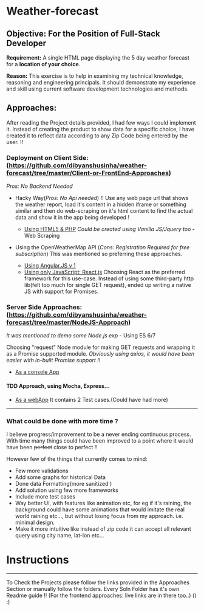 # Weather-forecast


## Objective: For the Position of Full-Stack Developer

**Requirement:** A single HTML page displaying the 5 day weather forecast for a __location of your choice__.

**Reason:**  This exercise is to help in examining my technical knowledge, reasoning and engineering principals. It should demonstrate my experience and skill using current software development technologies and methods.


## Approaches:
After reading the Project details provided, I had few ways I could implement it. Instead of creating the product to show data for a specific choice, I have created it to reflect data according to any Zip Code being entered by the user. !!

### Deployment on Client Side: (https://github.com/dibyanshusinha/weather-forecast/tree/master/Client-or-FrontEnd-Approaches)
*Pros: No Backend Needed*

  * Hacky Way(*Pros: No Api needed*) !!
    Use any web page url that shows the weather report, load it's content in a hidden iframe or something similar and then do web-scraping on it's html content to find the actual data and show it in the app being developed !

    *  [Using HTML5 & PHP](https://github.com/dibyanshusinha/weather-forecast/tree/master/Client-or-FrontEnd-Approaches/html5-php-soln) _Could be created using Vanilla JS/Jquery too_ - Web Scraping

  * Using the OpenWeatherMap API (*Cons: Registration Required for free subscription*)
    This was mentioned so preferring these approaches.

    *  [Using Angular.JS v 1](https://github.com/dibyanshusinha/weather-forecast/tree/master/Client-or-FrontEnd-Approaches/angular-js-v1-soln)
    *  [Using only JavaScript: React.js](https://github.com/dibyanshusinha/weather-forecast/tree/master/Client-or-FrontEnd-Approaches/react-soln/my-app)  Choosing React as the preferred framework for this use-case. Instead of using some third-party http lib(felt too much for single GET request), ended up writing a native JS with support for Promises.


### Server Side Approaches: (https://github.com/dibyanshusinha/weather-forecast/tree/master/NodeJS-Approach)
*It was mentioned to demo some Node.js exp* - Using ES 6/7

Choosing "request" Node module for making GET requests and wrapping it as a Promise supported module. _Obviously using axios, it would have been easier with in-built Promise support !!_

  * [As a console App](https://github.com/dibyanshusinha/weather-forecast/tree/master/NodeJS-Approach/ConsoleApp_Soln)

#### TDD Approach, using Mocha, Express...  

  * [As a webApp](https://github.com/dibyanshusinha/weather-forecast/tree/master/NodeJS-Approach/ExpressJS_Soln) It contains 2 Test cases.(Could have had more)



***********


### What could be done with more time ?

I believe progress/improvement to be a never ending continuous process. With time many things could have been improved to a point where it would have been ~~perfect~~  close to perfect !!

However few of the things that currently comes to mind:
* Few more validations
* Add some graphs for historical Data
* Done data Formatting(more sanitized )
* Add solution using few more frameworks
* Include more test cases
* Way better UI, with features like animation etc, for eg if it's raining, the background could have some animations that would imitate the real world raining etc..., but without losing focus from my approach. i.e. minimal design.
* Make it more intuitive like instead of zip code it can accept all relevant query using city name, lat-lon etc...


# Instructions
***********
To Check the Projects please follow the links provided in the Approaches Section or manually follow the folders.
Every Soln Folder has it's own Readme guide !! (For the frontend approaches: live links are in there too..) () :)
